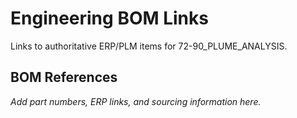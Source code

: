 # Engineering BOM Links

Links to authoritative ERP/PLM items for 72-90_PLUME_ANALYSIS.

## BOM References

*Add part numbers, ERP links, and sourcing information here.*
